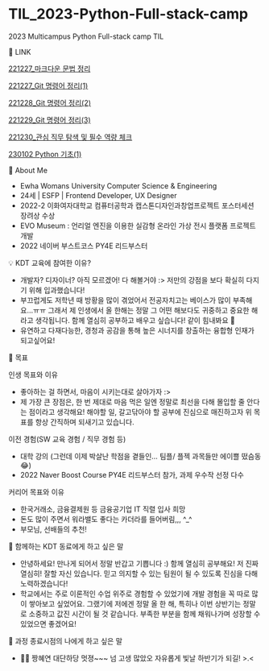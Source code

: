 # TIL_2023-Python-Full-stack-camp
2023 Multicampus Python Full-stack camp TIL

📝 LINK

[221227_마크다운 문법 정리](https://github.com/alotofmilk/TIL_2023-Python-Full-stack-camp/blob/main/markdown.md)

[221227_Git 명령어 정리(1)](https://github.com/alotofmilk/TIL_2023-Python-Full-stack-camp/blob/main/addcommit.md)

[221228_Git 명령어 정리(2)](https://github.com/alotofmilk/TIL_2023-Python-Full-stack-camp/blob/main/pushpullcloneignore.md)

[221229_Git 명령어 정리(3)](https://github.com/alotofmilk/TIL_2023-Python-Full-stack-camp/blob/main/pushpullcloneignore.md)

[221230_관심 직무 탐색 및 필수 역량 체크](https://github.com/alotofmilk/TIL_2023-Python-Full-stack-camp/blob/main/JobExploration.md)

[230102 Python 기초(1)](https://github.com/alotofmilk/TIL_2023-Python-Full-stack-camp/blob/main/230102_%EC%8B%A4%EC%8A%B5.py)

💚 About Me
- Ewha Womans University Computer Science & Engineering
- 24세 | ESFP | Frontend Developer, UX Designer
- 2022-2 이화여자대학교 컴퓨터공학과 캡스톤디자인과창업프로젝트 포스터세션 장려상 수상
- EVO Museum : 언리얼 엔진을 이용한 실감형 온라인 가상 전시 플랫폼 프로젝트 개발
- 2022 네이버 부스트코스 PY4E 리드부스터


💡 KDT 교육에 참여한 이유?

- 개발자? 디자이너? 아직 모르겠어! 다 해볼거야 :> 저만의 강점을 보다 확실히 다지기 위해 입과했습니다!
- 부끄럽게도 저학년 때 방황을 많이 겪었어서 전공자치고는 베이스가 많이 부족해요…ㅠㅠ 그래서 제 인생에서 올 한해는 정말 그 어떤 해보다도 귀중하고 중요한 해라고 생각됩니다. 함께 열심히 공부하고 배우고 싶습니다! 같이 힘내봐요 🥰
- 유연하고 다재다능한, 경청과 공감을 통해 높은 시너지를 창출하는 융합형 인재가 되고싶어요!


🎯 목표

인생 목표와 이유
- 좋아하는 걸 하면서, 마음이 시키는대로 살아가자 :>
- 제 가장 큰 장점은, 한 번 제대로 마음 먹은 일엔 정말로 최선을 다해 몰입할 줄 안다는 점이라고 생각해요! 해야할 일, 갈고닦아야 할 공부에 진심으로 매진하고자 위 목표를 항상 간직하며 되새기고 있습니다.

이전 경험(SW 교육 경험 / 직무 경험 등)
- 대학 강의 (그런데 이제 박살난 학점을 곁들인… 팀플/ 플젝 과목들만 에이쁠 떴슴동 😂)
- 2022 Naver Boost Course PY4E 리드부스터 참가, 과제 우수작 선정 다수

커리어 목표와 이유
- 한국거래소, 금융결제원 등 금융공기업 IT 직렬 입사 희망
- 돈도 많이 주면서 워라밸도 좋다는 카더라를 들어버림,,, ^_^
- 부모님, 선배들의 추천!


💬 함께하는 KDT 동료에게 하고 싶은 말

- 안녕하세요! 만나게 되어서 정말 반갑고 기쁩니다 :) 함께 열심히 공부해요! 저 진짜 열심히! 잘할 자신 있습니다. 믿고 의지할 수 있는 팀원이 될 수 있도록 진심을 다해 노력하겠습니다!
- 학교에서는 주로 이론적인 수업 위주로 경험할 수 있었기에 개발 경험을 꼭 따로 많이 쌓아보고 싶었어요. 그랬기에 저에겐 정말 올 한 해, 특히나 이번 상반기는 정말로 소중하고 값진 시간이 될 것 같습니다. 부족한 부분을 함께 채워나가며 성장할 수 있었으면 좋겠어요!


💬 과정 종료시점의 나에게 하고 싶은 말

- 👋🏻 짱혜연 대단하당 멋졍~~~ 넘 고생 많았오 자유롭게 빛날 하반기가 되길! >.<
